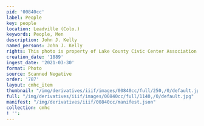 ```yaml
---
pid: '00840cc'
label: People
key: people
location: Leadville (Colo.)
keywords: People, Men
description: John J. Kelly
named_persons: John J. Kelly
rights: This photo is property of Lake County Civic Center Association.
creation_date: '1889'
ingest_date: '2021-03-30'
format: Photo
source: Scanned Negative
order: '787'
layout: cmhc_item
thumbnail: "/img/derivatives/iiif/images/00840cc/full/250,/0/default.jpg"
full: "/img/derivatives/iiif/images/00840cc/full/1140,/0/default.jpg"
manifest: "/img/derivatives/iiif/00840cc/manifest.json"
collection: cmhc
! '': 
---
```

